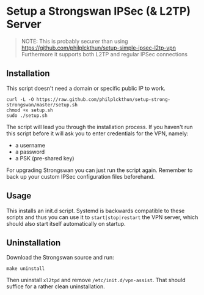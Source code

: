 # Setup a Strongswan IPSec (& L2TP) Server

> NOTE: This is probably securer than using https://github.com/philplckthun/setup-simple-ipsec-l2tp-vpn
> Furthermore it supports both L2TP and regular IPSec connections

## Installation

This script doesn't need a domain or specific public IP to work.

```
curl -L -O https://raw.github.com/philplckthun/setup-strong-strongswan/master/setup.sh
chmod +x setup.sh
sudo ./setup.sh
```

The script will lead you through the installation process. If you haven't run
this script before it will ask you to enter credentials for the VPN, namely:

- a username
- a password
- a PSK (pre-shared key)

For upgrading Strongswan you can just run the script again. Remember to back up
your custom IPSec configuration files beforehand.

## Usage

This installs an init.d script. Systemd is backwards compatible to these
scripts and thus you can use it to `start|stop|restart` the VPN server, which
should also start itself automatically on startup.

## Uninstallation

Download the Strongswan source and run:

```
make uninstall
```

Then uninstall `xl2tpd` and remove `/etc/init.d/vpn-assist`. That should
suffice for a rather clean uninstallation.
